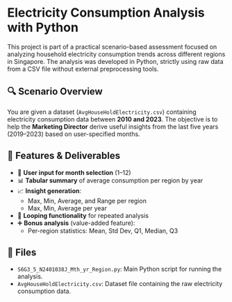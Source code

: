# Electricity Consumption Analysis with Python

This project is part of a practical scenario-based assessment focused on analyzing household electricity consumption trends across different regions in Singapore. The analysis was developed in Python, strictly using raw data from a CSV file without external preprocessing tools.

## 🔍 Scenario Overview

You are given a dataset (`AvgHouseHoldElectricity.csv`) containing electricity consumption data between **2010 and 2023**. The objective is to help the **Marketing Director** derive useful insights from the last five years (2019–2023) based on user-specified months.

## 📌 Features & Deliverables

- 📅 **User input for month selection** (1–12)
- 📊 **Tabular summary** of average consumption per region by year
- 📈 **Insight generation**:
  - Max, Min, Average, and Range per region
  - Max, Min, Average per year
- 🔁 **Looping functionality** for repeated analysis
- ➕ **Bonus analysis** (value-added feature):
  - Per-region statistics: Mean, Std Dev, Q1, Median, Q3

## 📁 Files

- `S6G3_5_N2401038J_Mth_yr_Region.py`: Main Python script for running the analysis.
- `AvgHouseHoldElectricity.csv`: Dataset file containing the raw electricity consumption data.
